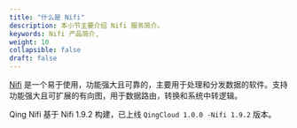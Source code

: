 ```yaml
---
title: "什么是 Nifi"
description: 本小节主要介绍 Nifi 服务简介。 
keywords: Nifi 产品简介, 
weight: 10
collapsible: false
draft: false
---
```




[Nifi](https://nifi.apache.org/
) 是一个易于使用，功能强大且可靠的，主要用于处理和分发数据的软件。支持功能强大且可扩展的有向图，用于数据路由，转换和系统中转逻辑。

Qing Nifi 基于 Nifi 1.9.2 构建，已上线 `QingCloud 1.0.0 -Nifi 1.9.2` 版本。
